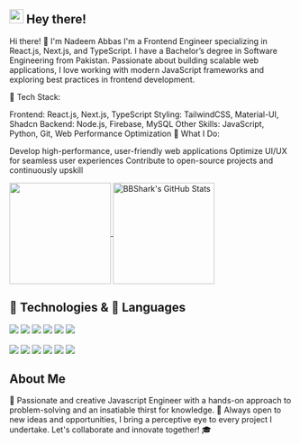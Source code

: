 ## <img src="https://media.giphy.com/media/hvRJCLFzcasrR4ia7z/giphy.gif" width="25px"></a> Hey there! 

Hi there! 👋 I'm Nadeem Abbas
I'm a Frontend Engineer specializing in React.js, Next.js, and TypeScript. I have a Bachelor’s degree in Software Engineering from Pakistan. Passionate about building scalable web applications, I love working with modern JavaScript frameworks and exploring best practices in frontend development.

🚀 Tech Stack:

Frontend: React.js, Next.js, TypeScript
Styling: TailwindCSS, Material-UI, Shadcn
Backend: Node.js, Firebase, MySQL
Other Skills: JavaScript, Python, Git, Web Performance Optimization
📌 What I Do:

Develop high-performance, user-friendly web applications
Optimize UI/UX for seamless user experiences
Contribute to open-source projects and continuously upskill<p>
  <a href="https://github.com/nadeemabbas0474" >
    <img align="center" src="https://github-readme-stats.vercel.app/api/top-langs/?layout=compact&username=nadeemabbas0474&hide=java,html&title_color=ffffff&text_color=c9cacc&icon_color=2bbc8a&bg_color=1d1f21" height="180px"/>
  </a>
  <a href="https://github.com/nadeemabbas0474" >
    <img align="center" src="https://github-readme-stats.vercel.app/api?username=nadeemabbas0474&show_icons=true&line_height=27&count_private=true&title_color=ffffff&text_color=c9cacc&icon_color=2bbc8a&bg_color=1d1f21" alt="BBShark's GitHub Stats" height="180px"/>
  </a>
 </p>

## 🔧 Technologies & 📖 Languages

<div display="flex">
  <img src="https://img.shields.io/badge/HTML5-E34F26?style=flat-square&logo=html5&logoColor=white">
  <img src="https://img.shields.io/badge/CSS3-1572B6?style=flat-square&logo=css3&logoColor=white">
  <img src="https://img.shields.io/badge/JavaScript-F7DF1E?style=flat-square&logo=javascript&logoColor=black">
 <img src="https://img.shields.io/badge/Python-3776AB?style=flat-square&logo=python&logoColor=white">
 <img src="https://img.shields.io/badge/TypeScript-007ACC?style=flat-square&logo=typescript&logoColor=white">
  <img src="https://img.shields.io/badge/React-20232A?style=flat-square&logo=react&logoColor=61DAFB">

  <br/>
  <br/>
  <img src="https://img.shields.io/badge/-VS%20Code-007ACC?style=for-the-badge&logo=visual-studio-code">
  <img src="https://img.shields.io/badge/Jupyter-F37626?style=for-the-badge&logo=jupyter&logoColor=white">
  <img src="https://img.shields.io/badge/-MatrialUI-0081CB?style=for-the-badge&logo=material-UI">
  <img src="https://img.shields.io/badge/Redux-339933?style=for-the-badge&logo=nodedotjs&logoColor=white">
  <img src="https://img.shields.io/badge/next-339933?style=for-the-badge&logo=next.js&logoColor=white">
  <img src="https://img.shields.io/badge/Git-F05032?style=for-the-badge&logo=git&logoColor=white">
<div/>

## About Me

🥇 Passionate and creative Javascript Engineer with a hands-on approach to problem-solving and an insatiable thirst for knowledge. 🎨 Always open to new ideas and opportunities, I bring a perceptive eye to every project I undertake. Let's collaborate and innovate together! 🎓
